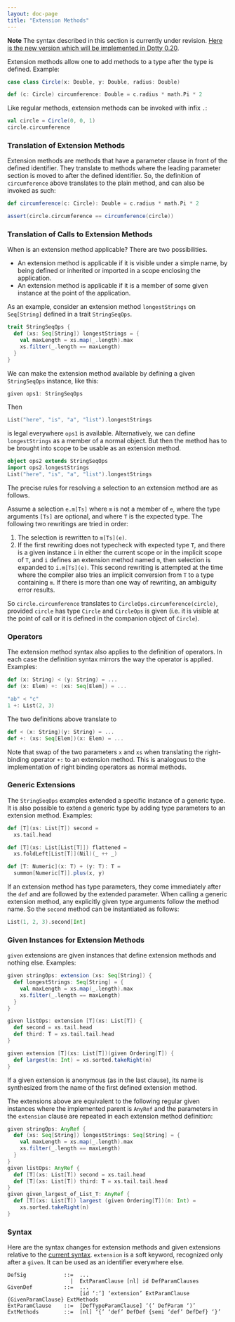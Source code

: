 ```yaml
---
layout: doc-page
title: "Extension Methods"
---
```


**Note** The syntax described in this section is currently under revision.
[Here is the new version which will be implemented in Dotty 0.20](./extension-methods-new.html).

Extension methods allow one to add methods to a type after the type is defined. Example:

```scala
case class Circle(x: Double, y: Double, radius: Double)

def (c: Circle) circumference: Double = c.radius * math.Pi * 2
```

Like regular methods, extension methods can be invoked with infix `.`:

```scala
val circle = Circle(0, 0, 1)
circle.circumference
```

### Translation of Extension Methods

Extension methods are methods that have a parameter clause in front of the defined
identifier. They translate to methods where the leading parameter section is moved
to after the defined identifier. So, the definition of `circumference` above translates
to the plain method, and can also be invoked as such:
```scala
def circumference(c: Circle): Double = c.radius * math.Pi * 2

assert(circle.circumference == circumference(circle))
```

### Translation of Calls to Extension Methods

When is an extension method applicable? There are two possibilities.

 - An extension method is applicable if it is visible under a simple name, by being defined
   or inherited or imported in a scope enclosing the application.
 - An extension method is applicable if it is a member of some given instance at the point of the application.

As an example, consider an extension method `longestStrings` on `Seq[String]` defined in a trait `StringSeqOps`.

```scala
trait StringSeqOps {
  def (xs: Seq[String]) longestStrings = {
    val maxLength = xs.map(_.length).max
    xs.filter(_.length == maxLength)
  }
}
```
We can make the extension method available by defining a given `StringSeqOps` instance, like this:
```scala
given ops1: StringSeqOps
```
Then
```scala
List("here", "is", "a", "list").longestStrings
```
is legal everywhere `ops1` is available. Alternatively, we can define `longestStrings` as a member of a normal object. But then the method has to be brought into scope to be usable as an extension method.

```scala
object ops2 extends StringSeqOps
import ops2.longestStrings
List("here", "is", "a", "list").longestStrings
```
The precise rules for resolving a selection to an extension method are as follows.

Assume a selection `e.m[Ts]` where `m` is not a member of `e`, where the type arguments `[Ts]` are optional,
and where `T` is the expected type. The following two rewritings are tried in order:

 1. The selection is rewritten to `m[Ts](e)`.
 2. If the first rewriting does not typecheck with expected type `T`, and there is a given instance `i`
    in either the current scope or in the implicit scope of `T`, and `i` defines an extension
    method named `m`, then selection is expanded to `i.m[Ts](e)`.
    This second rewriting is attempted at the time where the compiler also tries an implicit conversion
    from `T` to a type containing `m`. If there is more than one way of rewriting, an ambiguity error results.

So `circle.circumference` translates to `CircleOps.circumference(circle)`, provided
`circle` has type `Circle` and `CircleOps` is given  (i.e. it is visible at the point of call or it is defined in the companion object of `Circle`).

### Operators

The extension method syntax also applies to the definition of operators.
In each case the definition syntax mirrors the way the operator is applied.
Examples:
```scala
def (x: String) < (y: String) = ...
def (x: Elem) +: (xs: Seq[Elem]) = ...

"ab" < "c"
1 +: List(2, 3)
```
The two definitions above translate to
```scala
def < (x: String)(y: String) = ...
def +: (xs: Seq[Elem])(x: Elem) = ...
```
Note that swap of the two parameters `x` and `xs` when translating
the right-binding operator `+:` to an extension method. This is analogous
to the implementation of right binding operators as normal methods.

### Generic Extensions

The `StringSeqOps` examples extended a specific instance of a generic type. It is also possible to extend a generic type by adding type parameters to an extension method. Examples:

```scala
def [T](xs: List[T]) second =
  xs.tail.head

def [T](xs: List[List[T]]) flattened =
  xs.foldLeft[List[T]](Nil)(_ ++ _)

def [T: Numeric](x: T) + (y: T): T =
  summon[Numeric[T]].plus(x, y)
```

If an extension method has type parameters, they come immediately after the `def` and are followed by the extended parameter. When calling a  generic extension method, any explicitly given type arguments follow the method name. So the `second` method can be instantiated as follows:
```scala
List(1, 2, 3).second[Int]
```
### Given Instances for Extension Methods

`given` extensions are given instances that define extension methods and nothing else. Examples:

```scala
given stringOps: extension (xs: Seq[String]) {
  def longestStrings: Seq[String] = {
    val maxLength = xs.map(_.length).max
    xs.filter(_.length == maxLength)
  }
}

given listOps: extension [T](xs: List[T]) {
  def second = xs.tail.head
  def third: T = xs.tail.tail.head
}

given extension [T](xs: List[T])(given Ordering[T]) {
  def largest(n: Int) = xs.sorted.takeRight(n)
}
```
If a given extension is anonymous (as in the last clause), its name is synthesized from the name of the first defined extension method.

The extensions above are equivalent to the following regular given instances where the implemented parent is `AnyRef` and the parameters in the `extension` clause are repeated in each extension method definition:
```scala
given stringOps: AnyRef {
  def (xs: Seq[String]) longestStrings: Seq[String] = {
    val maxLength = xs.map(_.length).max
    xs.filter(_.length == maxLength)
  }
}
given listOps: AnyRef {
  def [T](xs: List[T]) second = xs.tail.head
  def [T](xs: List[T]) third: T = xs.tail.tail.head
}
given given_largest_of_List_T: AnyRef {
  def [T](xs: List[T]) largest (given Ordering[T])(n: Int) =
    xs.sorted.takeRight(n)
}
```

### Syntax

Here are the syntax changes for extension methods and given extensions relative
to the [current syntax](../../internals/syntax.md). `extension` is a soft keyword, recognized only after a `given`. It can be used as an identifier everywhere else.
```
DefSig            ::=  ...
                    |  ExtParamClause [nl] id DefParamClauses
GivenDef          ::=  ...
                       [id ‘:’] ‘extension’ ExtParamClause {GivenParamClause} ExtMethods
ExtParamClause    ::=  [DefTypeParamClause] ‘(’ DefParam ‘)’
ExtMethods        ::=  [nl] ‘{’ ‘def’ DefDef {semi ‘def’ DefDef} ‘}’
```
